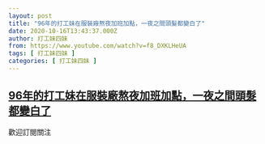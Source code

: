 ```yaml
---
layout: post
title: "96年的打工妹在服裝廠熬夜加班加點，一夜之間頭髮都變白了"
date: 2020-10-16T13:43:37.000Z
author: 打工妹四妹
from: https://www.youtube.com/watch?v=f8_DXKLHeUA
tags: [ 打工妹四妹 ]
categories: [ 打工妹四妹 ]
---
```

<!--1602855817000-->
[96年的打工妹在服裝廠熬夜加班加點，一夜之間頭髮都變白了](https://www.youtube.com/watch?v=f8_DXKLHeUA)
------

<div>
歡迎訂閱關注
</div>
